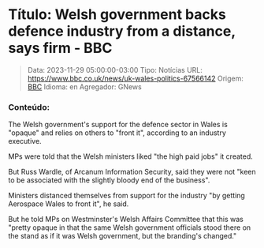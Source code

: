 # Título: Welsh government backs defence industry from a distance, says firm - BBC

>Data: 2023-11-29 05:00:00-03:00
>Tipo: Notícias
>URL: https://www.bbc.co.uk/news/uk-wales-politics-67566142
>Origem: [BBC](https://www.bbc.co.uk)
>Idioma: en
>Agregador: GNews

### Conteúdo:

The Welsh government's support for the defence sector in Wales is "opaque" and relies on others to "front it", according to an industry executive.

MPs were told that the Welsh ministers liked "the high paid jobs" it created.

But Russ Wardle, of Arcanum Information Security, said they were not "keen to be associated with the slightly bloody end of the business".

Ministers distanced themselves from support for the industry "by getting Aerospace Wales to front it", he said.

But he told MPs on Westminster's Welsh Affairs Committee that this was "pretty opaque in that the same Welsh government officials stood there on the stand as if it was Welsh government, but the branding's changed."
